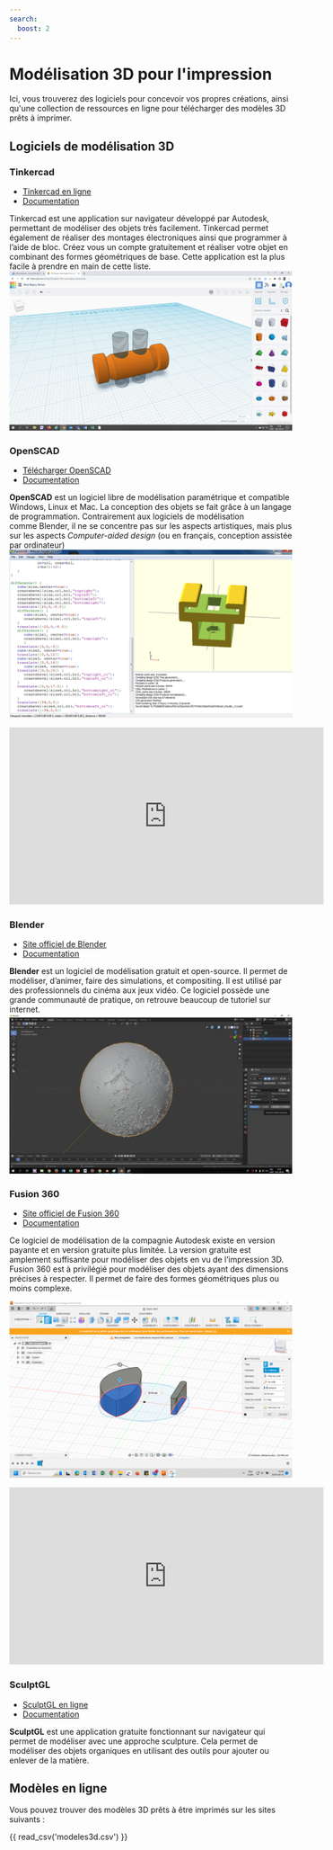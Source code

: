 ```yaml
---
search:
  boost: 2
---
```


# Modélisation 3D pour l'impression

Ici, vous trouverez des logiciels pour concevoir vos propres créations, ainsi qu'une collection de ressources en ligne pour télécharger des modèles 3D prêts à imprimer.

## Logiciels de modélisation 3D

### Tinkercad

- [Tinkercad en ligne](https://www.tinkercad.com/)
- [Documentation](https://www.tinkercad.com/learn)

Tinkercad est une application sur navigateur développé par Autodesk, permettant de modéliser des objets très facilement. Tinkercad permet également de réaliser des montages électroniques ainsi que programmer à l’aide de bloc. Créez vous un compte gratuitement et réaliser votre objet en combinant des formes géométriques de base. Cette application est la plus facile à prendre en main de cette liste.
![Interface du logiciel en ligne Tinkercad](../../assets/images/creatives/tinkercad.png)

### OpenSCAD

- [Télécharger OpenSCAD](https://www.openscad.org/)
- [Documentation](https://www.openscad.org/documentation.html)

**OpenSCAD** est un logiciel libre de modélisation paramétrique et compatible Windows, Linux et Mac. La conception des objets se fait grâce à un langage de programmation. Contrairement aux logiciels de modélisation comme Blender, il ne se concentre pas sur les aspects artistiques, mais plus sur les aspects *Computer-aided design* (ou en français, conception assistée par ordinateur)
![Interface du logiciel OpenSCAD](../../assets/images/creatives/openscad.png)

<iframe title="Impression et modélisation 3D" width="560" height="315" src="https://classe.iro.umontreal.ca/videos/embed/7967ad16-f87c-49ea-b5e6-519cb6e8a7bb" frameborder="0" allowfullscreen="" sandbox="allow-same-origin allow-scripts allow-popups allow-forms"></iframe>

### Blender

- [Site officiel de Blender](https://www.blender.org/)
- [Documentation](https://docs.blender.org/manual/fr/latest/)

**Blender** est un logiciel de modélisation gratuit et open-source. Il permet de modéliser, d’animer, faire des simulations, et compositing. Il est utilisé par des professionnels du cinéma aux jeux vidéo. Ce logiciel possède une grande communauté de pratique, on retrouve beaucoup de tutoriel sur internet.
![Interface du logiciel Blender](../../assets/images/creatives/blender.jpg)

### Fusion 360

- [Site officiel de Fusion 360](https://www.autodesk.com/ca-fr/products/fusion-360/overview?panel=buy&term=1-YEAR&tab=subscription&plc=FSN)
- [Documentation](https://help.autodesk.com/view/fusion360/ENU/?guid=GUID-1C665B4D-7BF7-4FDF-98B0-AA7EE12B5AC2)

Ce logiciel de modélisation de la compagnie Autodesk existe en version payante et en version gratuite plus limitée. La version gratuite est amplement suffisante pour modéliser des objets en vu de l’impression 3D. Fusion 360 est à privilégié pour modéliser des objets ayant des dimensions précises à respecter. Il permet de faire des formes géométriques plus ou moins complexe.

![Interface du logiciel Fusion 360](../../assets/images/creatives/fusion360.png)

<iframe width="560" height="315" src="https://www.youtube-nocookie.com/embed/Izh99EnGLGw?si=8j24WWbEMVnVKnv4" title="YouTube video player" frameborder="0" allow="accelerometer; autoplay; clipboard-write; encrypted-media; gyroscope; picture-in-picture; web-share" referrerpolicy="strict-origin-when-cross-origin" allowfullscreen></iframe>

### SculptGL

- [SculptGL en ligne](https://stephaneginier.com/sculptgl/)
- [Documentation](https://stephaneginier.com/)

**SculptGL** est une application gratuite fonctionnant sur navigateur qui permet de modéliser avec une approche sculpture. Cela permet de modéliser des objets organiques en utilisant des outils pour ajouter ou enlever de la matière.

## Modèles en ligne

Vous pouvez trouver des modèles 3D prêts à être imprimés sur les sites suivants :

{{ read_csv('modeles3d.csv') }}



